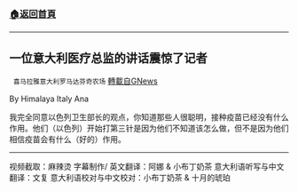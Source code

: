 ###  [:house:返回首頁](https://github.com/ourhimalayas/txt)
---


## 一位意大利医疗总监的讲话震惊了记者
` 喜马拉雅意大利罗马达芬奇农场` [轉載自GNews](https://gnews.org/zh-hans/1589896/)

By Himalaya Italy Ana

我完全同意以色列卫生部长的观点，你知道那些人很聪明，接种疫苗已经没有什么作用。他们（以色列）开始打第三针是因为他们不知道该怎么做，但不是因为他们相信疫苗会有什么（好的）作用。





* * *

视频截取：麻辣烫
字幕制作/ 英文翻译：阿娜 & 小布丁奶茶
意大利语听写与中文翻译：文复
意大利语校对与中文校对：小布丁奶茶 & 十月的琥珀
